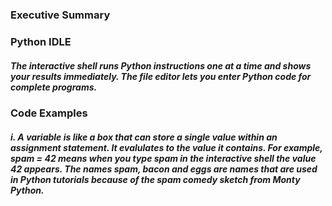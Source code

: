 ### Executive Summary

#####


### Python IDLE

##### The interactive shell runs Python instructions one at a time and shows your results immediately. The file editor lets you enter Python code for complete programs.

### Code Examples

##### i.  A variable is like a box that can store a single value within an assignment statement. It evalulates to the value it contains. For example, spam = 42 means when you type spam in the interactive shell the value 42 appears. The names spam, bacon and eggs are names that are used in Python tutorials because of the spam comedy sketch from Monty Python.
